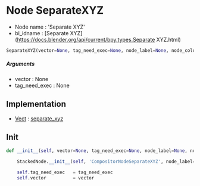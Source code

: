# Node SeparateXYZ

- Node name : 'Separate XYZ'
- bl_idname : [Separate XYZ](https://docs.blender.org/api/current/bpy.types.Separate XYZ.html)


``` python
SeparateXYZ(vector=None, tag_need_exec=None, node_label=None, node_color=None)
```
##### Arguments

- vector : None
- tag_need_exec : None

## Implementation

- [Vect](/docs/Compositor/Vect.md) : [separate_xyz](/docs/Compositor/Vect.md#separate_xyz)

## Init

``` python
def __init__(self, vector=None, tag_need_exec=None, node_label=None, node_color=None):

    StackedNode.__init__(self, 'CompositorNodeSeparateXYZ', node_label=node_label, node_color=node_color)

    self.tag_need_exec   = tag_need_exec
    self.vector          = vector
```
